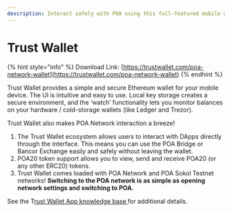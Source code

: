 ```yaml
---
description: Interact safely with POA using this full-featured mobile wallet
---
```


# Trust Wallet

{% hint style="info" %}
Download Link: [https://trustwallet.com/poa-network-wallet](https://trustwallet.com/poa-network-wallet)
{% endhint %}

Trust Wallet provides a simple and secure Ethereum wallet for your mobile device. The UI is intuitive and easy to use. Local key storage creates a secure environment, and the ‘watch’ functionality lets you monitor balances on your hardware / cold-storage wallets \(like Ledger and Trezor\).

Trust Wallet also makes POA Network interaction a breeze!

1. The Trust Wallet ecosystem allows users to interact with DApps directly through the interface. This means you can use the POA Bridge or Bancor Exchange easily and safely without leaving the wallet.
2. POA20 token support allows you to view, send and receive POA20 \(or any other ERC20\) tokens.
3. Trust Wallet comes loaded with POA Network and POA Sokol Testnet networks! **Switching to the POA network is as simple as opening network settings and switching to POA.**

See the T[rust Wallet App knowledge base ](https://community.trustwallet.com/)for additional details.



